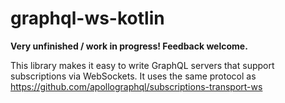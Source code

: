 # graphql-ws-kotlin

**Very unfinished / work in progress! Feedback welcome.**

This library makes it easy to write GraphQL servers that support subscriptions via WebSockets.
It uses the same protocol as https://github.com/apollographql/subscriptions-transport-ws
